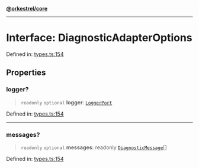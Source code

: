 [**@orkestrel/core**](../index.md)

***

# Interface: DiagnosticAdapterOptions

Defined in: [types.ts:154](https://github.com/orkestrel/core/blob/98df1af1b029ad0f39e413b90869151f4152e5dd/src/types.ts#L154)

## Properties

### logger?

> `readonly` `optional` **logger**: [`LoggerPort`](LoggerPort.md)

Defined in: [types.ts:154](https://github.com/orkestrel/core/blob/98df1af1b029ad0f39e413b90869151f4152e5dd/src/types.ts#L154)

***

### messages?

> `readonly` `optional` **messages**: readonly [`DiagnosticMessage`](DiagnosticMessage.md)[]

Defined in: [types.ts:154](https://github.com/orkestrel/core/blob/98df1af1b029ad0f39e413b90869151f4152e5dd/src/types.ts#L154)
